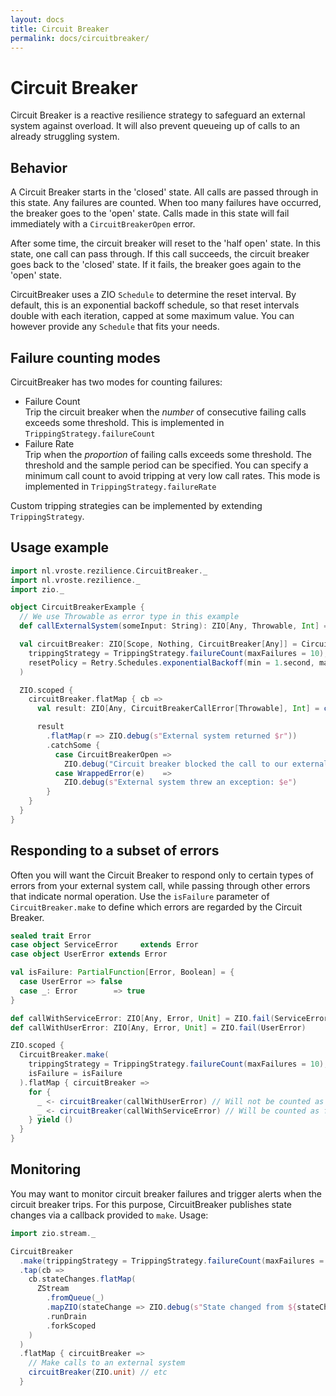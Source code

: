 ```yaml
---
layout: docs
title: Circuit Breaker
permalink: docs/circuitbreaker/
---
```


# Circuit Breaker
Circuit Breaker is a reactive resilience strategy to safeguard an external system against overload. It will also prevent queueing up of calls to an already struggling system.

## Behavior
A Circuit Breaker starts in the 'closed' state. All calls are passed through in this state. Any failures are counted. When too many failures have occurred, the breaker goes to the 'open' state. Calls made in this state will fail immediately with a `CircuitBreakerOpen` error. 

After some time, the circuit breaker will reset to the 'half open' state. In this state, one call can pass through. If this call succeeds, the circuit breaker goes back to the 'closed' state. If it fails, the breaker goes again to the 'open' state.

CircuitBreaker uses a ZIO `Schedule` to determine the reset interval. By default, this is an exponential backoff schedule, so that reset intervals double with each iteration, capped at some maximum value. You can however provide any `Schedule` that fits your needs.

## Failure counting modes
CircuitBreaker has two modes for counting failures:

* Failure Count  
  Trip the circuit breaker when the _number_ of consecutive failing calls exceeds some threshold. This is implemented in `TrippingStrategy.failureCount`
* Failure Rate  
  Trip when the _proportion_ of failing calls exceeds some threshold. The threshold and the sample period can be specified. You can specify a minimum call count to avoid tripping at very low call rates. This mode is implemented in `TrippingStrategy.failureRate`
  
Custom tripping strategies can be implemented by extending `TrippingStrategy`.

## Usage example

```scala mdoc:silent
import nl.vroste.rezilience.CircuitBreaker._
import nl.vroste.rezilience._
import zio._

object CircuitBreakerExample {
  // We use Throwable as error type in this example
  def callExternalSystem(someInput: String): ZIO[Any, Throwable, Int] = ZIO.succeed(someInput.length)

  val circuitBreaker: ZIO[Scope, Nothing, CircuitBreaker[Any]] = CircuitBreaker.make(
    trippingStrategy = TrippingStrategy.failureCount(maxFailures = 10),
    resetPolicy = Retry.Schedules.exponentialBackoff(min = 1.second, max = 1.minute)
  )

  ZIO.scoped {
    circuitBreaker.flatMap { cb =>
      val result: ZIO[Any, CircuitBreakerCallError[Throwable], Int] = cb(callExternalSystem("some input"))

      result
        .flatMap(r => ZIO.debug(s"External system returned $r"))
        .catchSome {
          case CircuitBreakerOpen =>
            ZIO.debug("Circuit breaker blocked the call to our external system")
          case WrappedError(e)    =>
            ZIO.debug(s"External system threw an exception: $e")
        }
    }
  }
}
```

## Responding to a subset of errors
Often you will want the Circuit Breaker to respond only to certain types of errors from your external system call, while passing through other errors that indicate normal operation. Use the `isFailure` parameter of `CircuitBreaker.make` to define which errors are regarded by the Circuit Breaker.

```scala mdoc:silent
sealed trait Error
case object ServiceError     extends Error
case object UserError extends Error

val isFailure: PartialFunction[Error, Boolean] = {
  case UserError => false
  case _: Error        => true
}

def callWithServiceError: ZIO[Any, Error, Unit] = ZIO.fail(ServiceError)
def callWithUserError: ZIO[Any, Error, Unit] = ZIO.fail(UserError)

ZIO.scoped {
  CircuitBreaker.make(
    trippingStrategy = TrippingStrategy.failureCount(maxFailures = 10),
    isFailure = isFailure
  ).flatMap { circuitBreaker =>
    for {
      _ <- circuitBreaker(callWithUserError) // Will not be counted as failure by the circuit breaker
      _ <- circuitBreaker(callWithServiceError) // Will be counted as failure
    } yield ()
  }
}
```

## Monitoring
You may want to monitor circuit breaker failures and trigger alerts when the circuit breaker trips. For this purpose, CircuitBreaker publishes state changes via a callback provided to `make`. Usage:

```scala mdoc:silent
import zio.stream._

CircuitBreaker
  .make(trippingStrategy = TrippingStrategy.failureCount(maxFailures = 10))
  .tap(cb =>
    cb.stateChanges.flatMap(
      ZStream
        .fromQueue(_)
        .mapZIO(stateChange => ZIO.debug(s"State changed from ${stateChange.from} to ${stateChange.to}"))
        .runDrain
        .forkScoped
    )
  )
  .flatMap { circuitBreaker =>
    // Make calls to an external system
    circuitBreaker(ZIO.unit) // etc
  }
  ```
